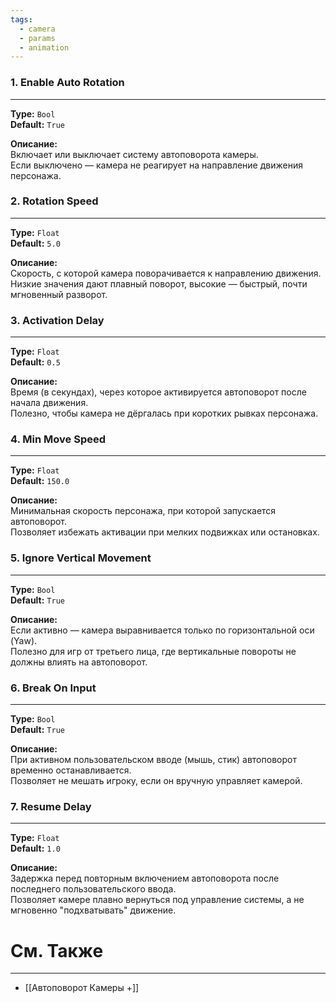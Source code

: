 ```yaml
---
tags:
  - camera
  - params
  - animation
---
```

### 1. **Enable Auto Rotation**
---

**Type:** `Bool`  
**Default:** `True`

**Описание:**  
Включает или выключает систему автоповорота камеры.  
Если выключено — камера не реагирует на направление движения персонажа.

### 2. **Rotation Speed**
---

**Type:** `Float`  
**Default:** `5.0`

**Описание:**  
Скорость, с которой камера поворачивается к направлению движения.  
Низкие значения дают плавный поворот, высокие — быстрый, почти мгновенный разворот.

### 3. **Activation Delay**
---

**Type:** `Float`  
**Default:** `0.5`

**Описание:**  
Время (в секундах), через которое активируется автоповорот после начала движения.  
Полезно, чтобы камера не дёргалась при коротких рывках персонажа.

### 4. **Min Move Speed**
---

**Type:** `Float`  
**Default:** `150.0`

**Описание:**  
Минимальная скорость персонажа, при которой запускается автоповорот.  
Позволяет избежать активации при мелких подвижках или остановках.

### 5. **Ignore Vertical Movement**
---

**Type:** `Bool`  
**Default:** `True`

**Описание:**  
Если активно — камера выравнивается только по горизонтальной оси (Yaw).  
Полезно для игр от третьего лица, где вертикальные повороты не должны влиять на автоповорот.

### 6. **Break On Input**
---

**Type:** `Bool`  
**Default:** `True`

**Описание:**  
При активном пользовательском вводе (мышь, стик) автоповорот временно останавливается.  
Позволяет не мешать игроку, если он вручную управляет камерой.

### 7. **Resume Delay**
---

**Type:** `Float`  
**Default:** `1.0`

**Описание:**  
Задержка перед повторным включением автоповорота после последнего пользовательского ввода.  
Позволяет камере плавно вернуться под управление системы, а не мгновенно "подхватывать" движение.

# См. Также

---

- [[Автоповорот Камеры +]]